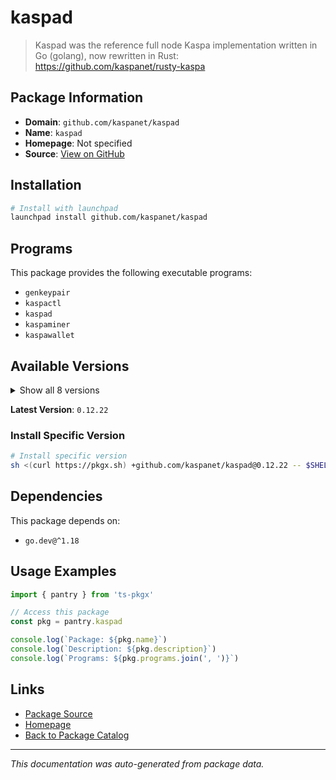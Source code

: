 # kaspad

> Kaspad was the reference full node Kaspa implementation written in Go (golang), now rewritten in Rust: https://github.com/kaspanet/rusty-kaspa

## Package Information

- **Domain**: `github.com/kaspanet/kaspad`
- **Name**: `kaspad`
- **Homepage**: Not specified
- **Source**: [View on GitHub](https://github.com/pkgxdev/pantry/tree/main/projects/github.com/kaspanet/kaspad/package.yml)

## Installation

```bash
# Install with launchpad
launchpad install github.com/kaspanet/kaspad
```

## Programs

This package provides the following executable programs:

- `genkeypair`
- `kaspactl`
- `kaspad`
- `kaspaminer`
- `kaspawallet`

## Available Versions

<details>
<summary>Show all 8 versions</summary>

- `0.12.22`, `0.12.21`, `0.12.20`, `0.12.19`, `0.12.18`
- `0.12.17`, `0.12.15`, `0.12.14`

</details>

**Latest Version**: `0.12.22`

### Install Specific Version

```bash
# Install specific version
sh <(curl https://pkgx.sh) +github.com/kaspanet/kaspad@0.12.22 -- $SHELL -i
```

## Dependencies

This package depends on:

- `go.dev@^1.18`

## Usage Examples

```typescript
import { pantry } from 'ts-pkgx'

// Access this package
const pkg = pantry.kaspad

console.log(`Package: ${pkg.name}`)
console.log(`Description: ${pkg.description}`)
console.log(`Programs: ${pkg.programs.join(', ')}`)
```

## Links

- [Package Source](https://github.com/pkgxdev/pantry/tree/main/projects/github.com/kaspanet/kaspad/package.yml)
- [Homepage](#)
- [Back to Package Catalog](../../../package-catalog.md)

---

*This documentation was auto-generated from package data.*
